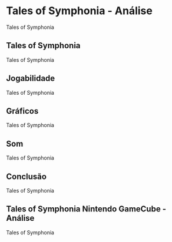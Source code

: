 ---
---

# Tales of Symphonia - Análise

Tales of Symphonia

## Tales of Symphonia

Tales of Symphonia

## Jogabilidade

Tales of Symphonia

## Gráficos

Tales of Symphonia

## Som

Tales of Symphonia

## Conclusão

Tales of Symphonia

## Tales of Symphonia Nintendo GameCube - Análise

Tales of Symphonia
